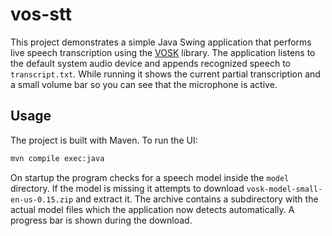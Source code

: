 # vos-stt

This project demonstrates a simple Java Swing application that performs live
speech transcription using the [VOSK](https://alphacephei.com/vosk/) library.
The application listens to the default system audio device and appends
recognized speech to `transcript.txt`. While running it shows the current
partial transcription and a small volume bar so you can see that the microphone
is active.

## Usage

The project is built with Maven. To run the UI:

```bash
mvn compile exec:java
```

On startup the program checks for a speech model inside the `model` directory.
If the model is missing it attempts to download
`vosk-model-small-en-us-0.15.zip` and extract it. The archive contains a
subdirectory with the actual model files which the application now detects
automatically. A progress bar is shown during the download.
